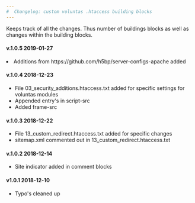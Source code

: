 ```yaml
---
#  Changelog: custom voluntas .htaccess building blocks
---
```


Keeps track of all the changes. Thus number of buildings blocks as well as changes within the building blocks.  
<h4>v.1.0.5 2019-01-27</h4>
<li>Additions from https://github.com/h5bp/server-configs-apache added</li>
<ul>
</ul>

<h4>v.1.0.4 2018-12-23</h4>
<ul>
<li>File 03_security_additions.htaccess.txt added for specific settings for voluntas modules</li>
<li>Appended entry's in script-src</li>
<li>Added frame-src</li>
</ul>

<h4>v.1.0.3 2018-12-22</h4>
<ul>
<li>File 13_custom_redirect.htaccess.txt added for specific changes</li>
<li>sitemap.xml commented out in 13_custom_redirect.htaccess.txt</li>
</ul>

<h4>v.1.0.2 2018-12-14</h4>
<ul>
<li>Site indicator added in comment blocks</li>
</ul>

<h4>v1.0.1 2018-12-10</h4>
<ul>
<li>Typo's cleaned up</li>
</ul>
